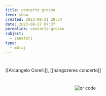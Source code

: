 ```yaml
---
title: concerto grosso
feed: show
created: 2023-08-21 20:34
date: 2023-08-27 07:37
permalink: concerto-grosso
subject:
  - zenetöri
type:
  - műfaj
---
```

#
[[Arcangelo Corelli]], [[hangszeres concerto]]



#
<p style="text-align: center;"><img src="https://chart.googleapis.com/chart?cht=qr&chl=https://notes.andrasdenes.com/concerto-grosso&chs=180x180&choe=UTF-8&chld=L|2" alt="qr code"></p>

